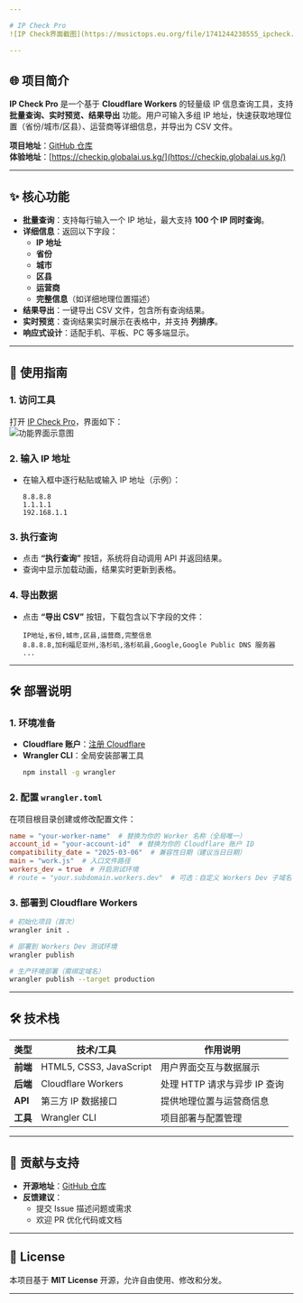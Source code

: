 ```yaml
---

# IP Check Pro
![IP Check界面截图](https://musictops.eu.org/file/1741244238555_ipcheck.jpg)

---
```


## 🌐 项目简介
**IP Check Pro** 是一个基于 **Cloudflare Workers** 的轻量级 IP 信息查询工具，支持 **批量查询、实时预览、结果导出** 功能。用户可输入多组 IP 地址，快速获取地理位置（省份/城市/区县）、运营商等详细信息，并导出为 CSV 文件。

**项目地址**：[GitHub 仓库](https://github.com/libaxuan/checkip.git)  
**体验地址**：[https://checkip.globalai.us.kg/](https://checkip.globalai.us.kg/)

---

## ✨ 核心功能
- **批量查询**：支持每行输入一个 IP 地址，最大支持 **100 个 IP 同时查询**。
- **详细信息**：返回以下字段：
   - **IP 地址**
   - **省份**
   - **城市**
   - **区县**
   - **运营商**
   - **完整信息**（如详细地理位置描述）
- **结果导出**：一键导出 CSV 文件，包含所有查询结果。
- **实时预览**：查询结果实时展示在表格中，并支持 **列排序**。
- **响应式设计**：适配手机、平板、PC 等多端显示。

---

## 🚀 使用指南
### 1. 访问工具
打开 [IP Check Pro](https://checkip.globalai.us.kg/)，界面如下：  
![功能界面示意图](https://musictops.eu.org/file/1741244238555_ipcheck.jpg)

### 2. 输入 IP 地址
- 在输入框中逐行粘贴或输入 IP 地址（示例）：
  ```  
  8.8.8.8  
  1.1.1.1  
  192.168.1.1  
  ```  

### 3. 执行查询
- 点击 **“执行查询”** 按钮，系统将自动调用 API 并返回结果。
- 查询中显示加载动画，结果实时更新到表格。

### 4. 导出数据
- 点击 **“导出 CSV”** 按钮，下载包含以下字段的文件：
  ```csv  
  IP地址,省份,城市,区县,运营商,完整信息  
  8.8.8.8,加利福尼亚州,洛杉矶,洛杉矶县,Google,Google Public DNS 服务器  
  ...  
  ```  

---

## 🛠️ 部署说明
### 1. 环境准备
- **Cloudflare 账户**：[注册 Cloudflare](https://dash.cloudflare.com/sign-up)
- **Wrangler CLI**：全局安装部署工具
  ```bash  
  npm install -g wrangler  
  ```  

### 2. 配置 `wrangler.toml`
在项目根目录创建或修改配置文件：
```toml  
name = "your-worker-name"  # 替换为你的 Worker 名称（全局唯一）  
account_id = "your-account-id"  # 替换为你的 Cloudflare 账户 ID  
compatibility_date = "2025-03-06"  # 兼容性日期（建议当日日期）  
main = "work.js"  # 入口文件路径  
workers_dev = true  # 开启测试环境  
# route = "your.subdomain.workers.dev"  # 可选：自定义 Workers Dev 子域名  
```  

### 3. 部署到 Cloudflare Workers
```bash  
# 初始化项目（首次）  
wrangler init .  

# 部署到 Workers Dev 测试环境  
wrangler publish  

# 生产环境部署（需绑定域名）  
wrangler publish --target production  
```  

---

## 🛠️ 技术栈
| 类型       | 技术/工具                     | 作用说明                          |  
|------------|------------------------------|-----------------------------------|  
| **前端**   | HTML5, CSS3, JavaScript      | 用户界面交互与数据展示            |  
| **后端**   | Cloudflare Workers           | 处理 HTTP 请求与异步 IP 查询      |  
| **API**    | 第三方 IP 数据接口            | 提供地理位置与运营商信息          |  
| **工具**   | Wrangler CLI                  | 项目部署与配置管理                |  

---

## 🤝 贡献与支持
- **开源地址**：[GitHub 仓库](https://github.com/libaxuan/checkip.git)
- **反馈建议**：
   - 提交 Issue 描述问题或需求
   - 欢迎 PR 优化代码或文档
---

## 📜 License
本项目基于 **MIT License** 开源，允许自由使用、修改和分发。

---
